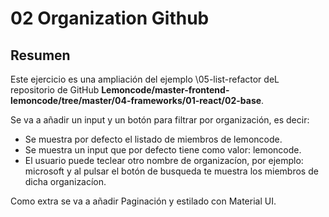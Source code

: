 # 02 Organization Github

## Resumen

Este ejercicio es una ampliación del ejemplo \05-list-refactor deL
repositorio de GitHub **Lemoncode/master-frontend-lemoncode/tree/master/04-frameworks/01-react/02-base**.

Se va a añadir un input y un botón para filtrar por organización, es decir:

- Se muestra por defecto el listado de miembros de lemoncode.
- Se muestra un input que por defecto tiene como valor: lemoncode.
- El usuario puede teclear otro nombre de organizacíon, por ejemplo: microsoft
  y al pulsar el botón de busqueda te muestra los miembros de dicha organizacíon.

Como extra se va a añadir Paginación y estilado con Material UI.
